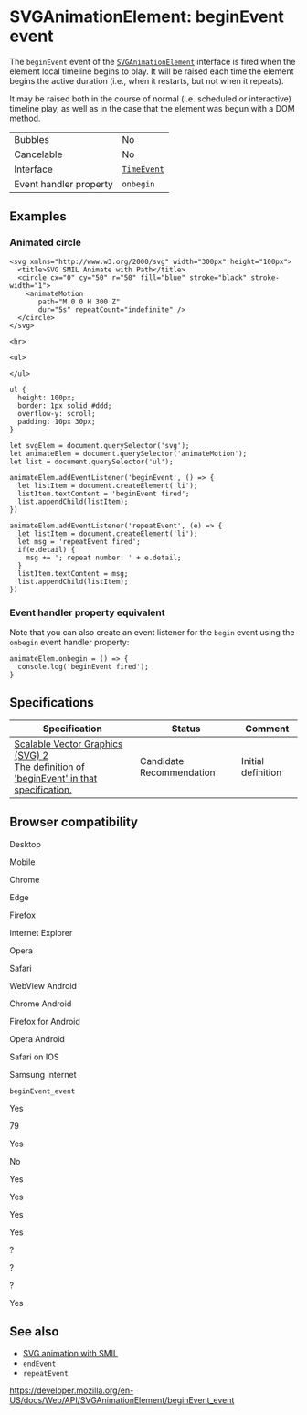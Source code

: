 SVGAnimationElement: beginEvent event
=====================================

The `beginEvent` event of the [`SVGAnimationElement`](../svganimationelement) interface is fired when the element local timeline begins to play. It will be raised each time the element begins the active duration (i.e., when it restarts, but not when it repeats).

It may be raised both in the course of normal (i.e. scheduled or interactive) timeline play, as well as in the case that the element was begun with a DOM method.

<table><tbody><tr class="odd"><td>Bubbles</td><td>No</td></tr><tr class="even"><td>Cancelable</td><td>No</td></tr><tr class="odd"><td>Interface</td><td><a href="../timeevent"><code>TimeEvent</code></a></td></tr><tr class="even"><td>Event handler property</td><td><code>onbegin</code></td></tr></tbody></table>

Examples
--------

### Animated circle

    <svg xmlns="http://www.w3.org/2000/svg" width="300px" height="100px">
      <title>SVG SMIL Animate with Path</title>
      <circle cx="0" cy="50" r="50" fill="blue" stroke="black" stroke-width="1">
        <animateMotion
           path="M 0 0 H 300 Z"
           dur="5s" repeatCount="indefinite" />
      </circle>
    </svg>

    <hr>

    <ul>

    </ul>

    ul {
      height: 100px;
      border: 1px solid #ddd;
      overflow-y: scroll;
      padding: 10px 30px;
    }

    let svgElem = document.querySelector('svg');
    let animateElem = document.querySelector('animateMotion');
    let list = document.querySelector('ul');

    animateElem.addEventListener('beginEvent', () => {
      let listItem = document.createElement('li');
      listItem.textContent = 'beginEvent fired';
      list.appendChild(listItem);
    })

    animateElem.addEventListener('repeatEvent', (e) => {
      let listItem = document.createElement('li');
      let msg = 'repeatEvent fired';
      if(e.detail) {
        msg += '; repeat number: ' + e.detail;
      }
      listItem.textContent = msg;
      list.appendChild(listItem);
    })

### Event handler property equivalent

Note that you can also create an event listener for the `begin` event using the `onbegin` event handler property:

    animateElem.onbegin = () => {
      console.log('beginEvent fired');
    }

Specifications
--------------

<table><thead><tr class="header"><th>Specification</th><th>Status</th><th>Comment</th></tr></thead><tbody><tr class="odd"><td><a href="https://svgwg.org/svg2-draft/single-page.html#interact-BeginEvent">Scalable Vector Graphics (SVG) 2<br />
<span class="small">The definition of 'beginEvent' in that specification.</span></a></td><td><span class="spec-cr">Candidate Recommendation</span></td><td>Initial definition</td></tr></tbody></table>

Browser compatibility
---------------------

Desktop

Mobile

Chrome

Edge

Firefox

Internet Explorer

Opera

Safari

WebView Android

Chrome Android

Firefox for Android

Opera Android

Safari on IOS

Samsung Internet

`beginEvent_event`

Yes

79

Yes

No

Yes

Yes

Yes

Yes

?

?

?

Yes

See also
--------

-   [SVG animation with SMIL](https://developer.mozilla.org/en-US/docs/Web/SVG/SVG_animation_with_SMIL)
-   `endEvent`
-   `repeatEvent`

<a href="https://developer.mozilla.org/en-US/docs/Web/API/SVGAnimationElement/beginEvent_event" class="_attribution-link">https://developer.mozilla.org/en-US/docs/Web/API/SVGAnimationElement/beginEvent_event</a>
